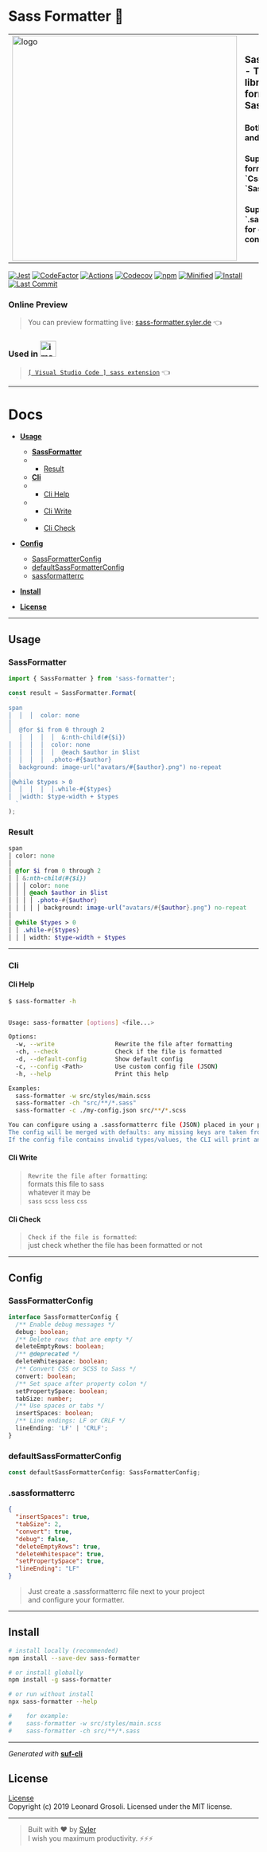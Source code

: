 <h1>
   Sass Formatter 🐍
</h1>

<table>
  <tr>
    <td>
      <img width="452" alt="logo" src="https://github.com/user-attachments/assets/2c675dcf-6db6-4b16-96ce-707ae36f7a3c" />
    </td>
    <td>
      <h3>
        <strong>Sass Formatter</strong> - TypeScript 🚀 library for formatting Sass <br />
        <h4>Both within code and as a CLI</h4> 
        <h4>Supports formatting for [ `Css`, `Scss`, `Sass`, `Less` ]</h4> 
        <h4>Supports `.sassformatterrc` for custom configuration </h4>
      </h3>
    </td>
  </tr>
</table>

<span id="BADGE_GENERATION_MARKER_0"></span>
[![Jest](https://jestjs.io/img/jest-badge.svg)](https://github.com/facebook/jest)
[![CodeFactor](https://www.codefactor.io/repository/github/therealsyler/sass-formatter/badge)](https://www.codefactor.io/repository/github/therealsyler/sass-formatter)
[![Actions](https://github.com/TheRealSyler/sass-formatter/actions/workflows/main.yml/badge.svg)](https://github.com/TheRealSyler/sass-formatter/actions/workflows/main.yml)
[![Codecov](https://codecov.io/gh/TheRealSyler/sass-formatter/branch/master/graph/badge.svg)](https://codecov.io/gh/TheRealSyler/sass-formatter)
[![npm](https://img.shields.io/npm/v/sass-formatter?color=green)](https://www.npmjs.com/package/sass-formatter)
[![Minified](https://img.shields.io/bundlephobia/min/sass-formatter)](https://bundlephobia.com/result?p=sass-formatter)
[![Install](https://badgen.net/packagephobia/install/sass-formatter)](https://packagephobia.now.sh/result?p=sass-formatter)
[![Last Commit](https://img.shields.io/github/last-commit/TheRealSyler/sass-formatter)](https://github.com/TheRealSyler/sass-formatter)

### Online Preview

> You can preview formatting live: [sass-formatter.syler.de](https://sass-formatter.syler.de/) 👈

### Used in <img width="32" alt="image" src="https://github.com/user-attachments/assets/f1ba02eb-aae7-40a1-a3d1-843b0b9bc3d8" />

> [`[ Visual Studio Code ] sass extension`](https://github.com/TheRealSyler/vscode-sass-indented) 👈

---

# Docs

- **[Usage](#usage)**
  - **[SassFormatter](#sassformatter)**
  - - [Result](#result)
  - **[Cli](#Cli)**
  - - [Cli Help](#cli-help)
  - - [Cli Write](#cli-write)
  - - [Cli Check](#cli-check)

- **[Config](#config)**
  - [SassFormatterConfig](#sassformatterconfig)
  - [defaultSassFormatterConfig](#defaultsassformatterconfig)
  - [sassformatterrc](#sassformatterrc)

- **[Install](#install)**
- **[License](#license)**

---

## Usage

### SassFormatter

```typescript
import { SassFormatter } from 'sass-formatter';

const result = SassFormatter.Format(
  `
span
│  │  │  color: none
│
│  @for $i from 0 through 2
   │  │  │  │  &:nth-child(#{$i})
│  │  │  │  color: none
│  │  │  │  │  @each $author in $list
│  │  │  │  .photo-#{$author}
│  background: image-url("avatars/#{$author}.png") no-repeat
│
│@while $types > 0
│  │  │  │  │.while-#{$types}
│  │width: $type-width + $types
  `
);
```

### Result

```sass
span
│ color: none
│
│ @for $i from 0 through 2
│ │ &:nth-child(#{$i})
│ │ │ color: none
│ │ │ @each $author in $list
│ │ │ │ .photo-#{$author}
│ │ │ │ │ background: image-url("avatars/#{$author}.png") no-repeat
│
│ @while $types > 0
│ │ .while-#{$types}
│ │ │ width: $type-width + $types
```

---

### Cli

#### Cli Help

```bash
$ sass-formatter -h


Usage: sass-formatter [options] <file...>

Options:
  -w, --write                 Rewrite the file after formatting
  -ch, --check                Check if the file is formatted
  -d, --default-config        Show default config
  -c, --config <Path>         Use custom config file (JSON)
  -h, --help                  Print this help

Examples:
  sass-formatter -w src/styles/main.scss
  sass-formatter -ch "src/**/*.sass"
  sass-formatter -c ./my-config.json src/**/*.scss

You can configure using a .sassformatterrc file (JSON) placed in your project's working directory.
The config will be merged with defaults: any missing keys are taken from defaults.
If the config file contains invalid types/values, the CLI will print an error and exit with code 1.
```

#### Cli Write

> `Rewrite the file after formatting`: <br/>
> formats this file to sass <br/>
> whatever it may be <br/>
> `sass` `scss` `less` `css` <br/>

#### Cli Check

> `Check if the file is formatted`: <br/>
> just check whether the file has been formatted or not <br/>

---

## Config

### SassFormatterConfig

```ts
interface SassFormatterConfig {
  /** Enable debug messages */
  debug: boolean;
  /** Delete rows that are empty */
  deleteEmptyRows: boolean;
  /** @deprecated */
  deleteWhitespace: boolean;
  /** Convert CSS or SCSS to Sass */
  convert: boolean;
  /** Set space after property colon */
  setPropertySpace: boolean;
  tabSize: number;
  /** Use spaces or tabs */
  insertSpaces: boolean;
  /** Line endings: LF or CRLF */
  lineEnding: 'LF' | 'CRLF';
}
```

### defaultSassFormatterConfig

```ts
const defaultSassFormatterConfig: SassFormatterConfig;
```

### .sassformatterrc

```json
{
  "insertSpaces": true,
  "tabSize": 2,
  "convert": true,
  "debug": false,
  "deleteEmptyRows": true,
  "deleteWhitespace": true,
  "setPropertySpace": true,
  "lineEnding": "LF"
}
```

> Just create a .sassformatterrc file next to your project <br/>
> and configure your formatter.

---

## Install

```bash
# install locally (recommended)
npm install --save-dev sass-formatter

# or install globally
npm install -g sass-formatter

# or run without install
npx sass-formatter --help

#    for example:
#    sass-formatter -w src/styles/main.scss
#    sass-formatter -ch src/**/*.sass

```

---

_Generated with_ **[suf-cli](https://www.npmjs.com/package/suf-cli)**

## License

[License](LICENSE) <br />
Copyright (c) 2019 Leonard Grosoli. Licensed under the MIT license.

---

> Built with ❤️ by [Syler](https://github.com/TheRealSyler) <br />
> I wish you maximum productivity. ⚡⚡⚡
